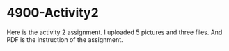 # 4900-Activity2
Here is the activity 2 assignment.
I uploaded 5 pictures and three files.
And PDF is the instruction of the assignment.
